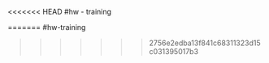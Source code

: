<<<<<<< HEAD
#hw - training







































=======
#hw-training
>>>>>>> 2756e2edba13f841c68311323d15c031395017b3
